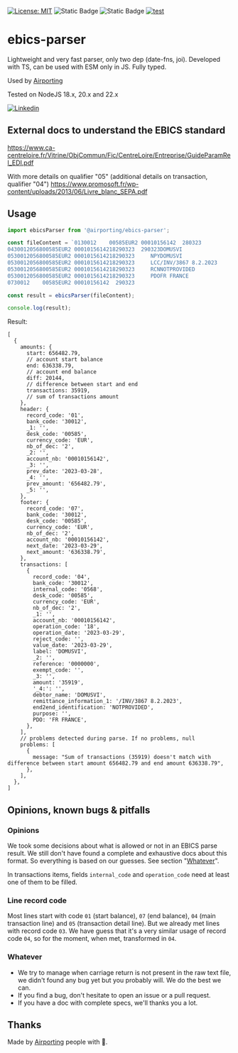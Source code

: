 [![License: MIT](https://img.shields.io/badge/License-MIT-yellow.svg)](https://opensource.org/licenses/MIT)
![Static Badge](https://img.shields.io/badge/coverage-92-brightgreen)
![Static Badge](https://img.shields.io/badge/release-3.0.1-blue)
[![test](https://github.com/airporting/ebics-parser/actions/workflows/test.yml/badge.svg)](https://github.com/airporting/ebics-parser/actions/workflows/test.yml)

# ebics-parser

Lightweight and very fast parser, only two dep (date-fns, joi). Developed with TS, can be used with ESM only in JS. Fully typed.

Used by [Airporting](https://www.airporting.com)

Tested on NodeJS 18.x, 20.x and 22.x

[![Linkedin](https://img.shields.io/badge/LinkedIn-0077B5?style=for-the-badge&logo=linkedin&logoColor=white)](https://www.linkedin.com/company/airporting)

## External docs to understand the EBICS standard

https://www.ca-centreloire.fr/Vitrine/ObjCommun/Fic/CentreLoire/Entreprise/GuideParamRel_EDI.pdf

With more details on qualifier "05" (additional details on transaction, qualifier "04")
https://www.promosoft.fr/wp-content/uploads/2013/06/Livre_blanc_SEPA.pdf

## Usage

```javascript
import ebicsParser from '@airporting/ebics-parser';

const fileContent = `0130012    00585EUR2 00010156142  280323                                                  0000006564827I
0430012056800585EUR2 0001015614218290323  290323DOMUSVI                          0000000  0000000359190{
0530012056800585EUR2 0001015614218290323     NPYDOMUSVI
0530012056800585EUR2 0001015614218290323     LCC/INV/3867 8.2.2023
0530012056800585EUR2 0001015614218290323     RCNNOTPROVIDED
0530012056800585EUR2 0001015614218290323     PDOFR FRANCE
0730012    00585EUR2 00010156142  290323                                                  0000006363387I`;

const result = ebicsParser(fileContent);

console.log(result);
```

Result:

```json5
[
  {
    amounts: {
      start: 656482.79,
      // account start balance
      end: 636338.79,
      // account end balance
      diff: 20144,
      // difference between start and end
      transactions: 35919,
      // sum of transactions amount
    },
    header: {
      record_code: '01',
      bank_code: '30012',
      _1: '',
      desk_code: '00585',
      currency_code: 'EUR',
      nb_of_dec: '2',
      _2: '',
      account_nb: '00010156142',
      _3: '',
      prev_date: '2023-03-28',
      _4: '',
      prev_amount: '656482.79',
      _5: '',
    },
    footer: {
      record_code: '07',
      bank_code: '30012',
      desk_code: '00585',
      currency_code: 'EUR',
      nb_of_dec: '2',
      account_nb: '00010156142',
      next_date: '2023-03-29',
      next_amount: '636338.79',
    },
    transactions: [
      {
        record_code: '04',
        bank_code: '30012',
        internal_code: '0568',
        desk_code: '00585',
        currency_code: 'EUR',
        nb_of_dec: '2',
        _1: '',
        account_nb: '00010156142',
        operation_code: '18',
        operation_date: '2023-03-29',
        reject_code: '',
        value_date: '2023-03-29',
        label: 'DOMUSVI',
        _2: '',
        reference: '0000000',
        exempt_code: '',
        _3: '',
        amount: '35919',
        '_4:': '',
        debtor_name: 'DOMUSVI',
        remittance_information_1: '/INV/3867 8.2.2023',
        end2end_identification: 'NOTPROVIDED',
        purpose: '',
        PDO: 'FR FRANCE',
      },
    ],
    // problems detected during parse. If no problems, null
    problems: [
      {
        message: "Sum of transactions (35919) doesn't match with difference between start amount 656482.79 and end amount 636338.79",
      },
    ],
  },
]
```

## Opinions, known bugs & pitfalls

### Opinions

We took some decisions about what is allowed or not in an EBICS parse result. We still don't have found a complete and exhaustive docs about this format. So
everything is based on our guesses. See section "[Whatever](#whatever)".

In transactions items, fields `internal_code` and `operation_code` need at least one of them to be filled.

### Line record code

Most lines start with code `01` (start balance), `07` (end balance), `04` (main transaction line) and `05` (transaction detail line). But we already met lines
with record code `03`. We have guess that it's a very similar usage of record code `04`, so for the moment, when met, transformed in `04`.

### Whatever

- We try to manage when carriage return is not present in the raw text file, we didn't found any bug yet but you probably will. We do the best we can.
- If you find a bug, don't hesitate to open an issue or a pull request.
- If you have a doc with complete specs, we'll thanks you a lot.

## Thanks

Made by [Airporting](https://www.airporting.com) people with 🧡.
